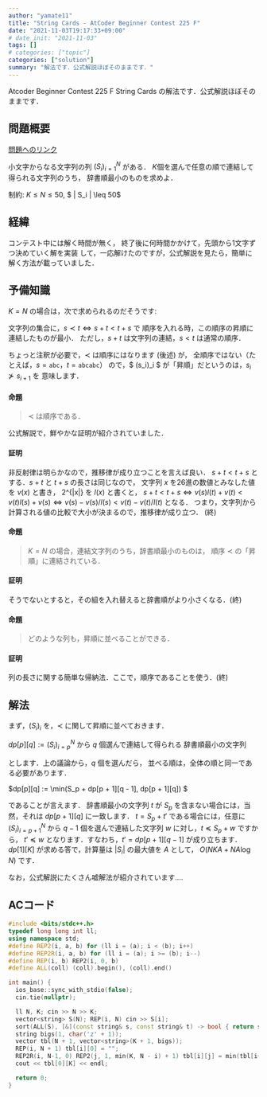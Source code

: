 ```yaml
---
author: "yamate11"
title: "String Cards - AtCoder Beginner Contest 225 F"
date: "2021-11-03T19:17:33+09:00"
# date_init: "2021-11-03"
tags: []
# categories: ["topic"]
categories: ["solution"]
summary: "解法です．公式解説ほぼそのままです．"
---
```


Atcoder Beginner Contest 225 F String Cards の解法です．公式解説ほぼそのままです．

## 問題概要

[問題へのリンク](https://atcoder.jp/contests/abc225/tasks/abc225_f)

小文字からなる文字列の列 $(S_i)_{i = 1}^N$ がある．
$K$個を選んで任意の順で連結して得られる文字列のうち，
辞書順最小のものを求めよ．

制約: $K \leq N \leq 50$, $ | S_i | \leq 50$

## 経緯

コンテスト中には解く時間が無く，
終了後に何時間かかけて，先頭から1文字ずつ決めていく解を実装
して，一応解けたのですが，公式解説を見たら，簡単に解く方法が載っていました．

## 予備知識

$K = N$ の場合は，次で求められるのだそうです:

文字列の集合に，$s \prec t \iff s + t < t + s$ で
順序を入れる時，この順序の昇順に連結したものが最小．
ただし，$s + t$ は文字列の連結，$s < t$ は通常の順序．

ちょっと注釈が必要で，$\prec$ は順序にはなります (後述) が，
全順序ではない（たとえば，$s = \texttt{abc}$，$t = \texttt{abcabc}$）
ので，$ (s\_i)\_i $ が「昇順」だというのは，$s_i \nsucc s_{i+1}$ を
意味します．

#### 命題
> $\prec$ は順序である．

公式解説で，鮮やかな証明が紹介されていました．

#### 証明

非反射律は明らかなので，推移律が成り立つことを言えば良い．
$s + t < t + s$ とする．$s + t$ と $t + s$ の長さは同じなので，
文字列 $x$ を26進の数値とみなした値を $v(x)$ と書き，
2^{|x|} を $l(x)$ と書くと，
$s + t < t + s \iff 
v(s)l(t) + v(t) < v(t)l(s) + v(s)\iff
v(s) - v(s) / l(s) < v(t) - v(t) / l(t)$ となる．
つまり，文字列から計算される値の比較で大小が決まるので，推移律が成り立つ．
(終)

#### 命題
> $K = N$ の場合，連結文字列のうち，辞書順最小のものは，
> 順序 $\prec$ の「昇順」に連結されている．

#### 証明
そうでないとすると，その組を入れ替えると辞書順がより小さくなる．(終)

#### 命題
> どのような列も，昇順に並べることができる．

#### 証明
列の長さに関する簡単な帰納法．ここで，順序であることを使う．(終)

## 解法

まず，$(S_i)_i$ を，$\prec$ に関して昇順に並べておきます．

$dp[p][q] := (S_i)_{i=p}^{N}$ から $q$ 個選んで連結して得られる
辞書順最小の文字列

とします．上の議論から，$q$ 個を選んだら，
並べる順は，全体の順と同一である必要があります．

$dp[p][q] := \min(S_p + dp[p + 1][q - 1], dp[p + 1][q]) $

であることが言えます．
辞書順最小の文字列 $t$ が $S_p$ を含まない場合には，当然，それは
$dp[p + 1][q]$ に一致します．
$t = S_p + t'$ である場合には，任意に $(S_i)_{i=p+1}^{N}$ から
$q-1$ 個を選んで連結した文字列 $w$ に対し，$t \preceq S_p + w$ ですから，
$t' \preceq w$ となります．すなわち，$t' = dp[p + 1][q-1]$ が成り立ちます．
$dp[1][K]$ が求める答で，計算量は $|S_i|$ の最大値を $A$ として，
$O(NKA + NA\log N)$ です．



なお，公式解説にたくさん嘘解法が紹介されています....


## ACコード

```cpp
#include <bits/stdc++.h>
typedef long long int ll;
using namespace std;
#define REP2(i, a, b) for (ll i = (a); i < (b); i++)
#define REP2R(i, a, b) for (ll i = (a); i >= (b); i--)
#define REP(i, b) REP2(i, 0, b)
#define ALL(coll) (coll).begin(), (coll).end()

int main() {
  ios_base::sync_with_stdio(false);
  cin.tie(nullptr);

  ll N, K; cin >> N >> K;
  vector<string> S(N); REP(i, N) cin >> S[i];
  sort(ALL(S), [&](const string& s, const string& t) -> bool { return s + t < t + s; });
  string bigs(1, char('z' + 1));
  vector tbl(N + 1, vector<string>(K + 1, bigs));
  REP(i, N + 1) tbl[i][0] = "";
  REP2R(i, N-1, 0) REP2(j, 1, min(K, N - i) + 1) tbl[i][j] = min(tbl[i+1][j], S[i] + tbl[i+1][j-1]);
  cout << tbl[0][K] << endl;

  return 0;
}
```
